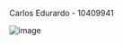 Carlos Edurardo - 10409941

![image](https://github.com/KaduRosendo/Sistemas-operacionais/assets/100209440/b1c18667-c525-4d52-8726-22004b417149)


